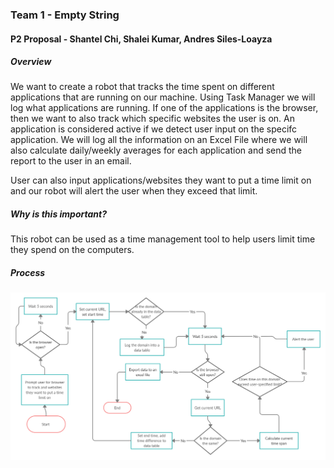 ### Team 1 - Empty String 
#### P2 Proposal - Shantel Chi, Shalei Kumar, Andres Siles-Loayza

##### Overview
We want to create a robot that tracks the time spent on different applications that are running on our machine. Using Task Manager we will log what applications are running. If one of the applications is the browser, then we want to also track which specific websites the user is on. An application is considered active if we detect user input on the specifc application. We will log all the information on an Excel File where we will also calculate daily/weekly averages for each application and send the report to the user in an email.

User can also input applications/websites they want to put a time limit on and our robot will alert the user when they exceed that limit.

##### Why is this important?
This robot can be used as a time management tool to help users limit time they spend on the computers. 

##### Process
![Process Flow Design](team1-p2-processflow.png)
